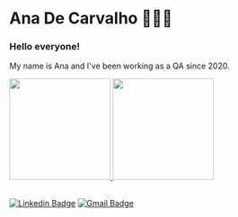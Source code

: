 # Ana De Carvalho 👩🏻‍💻

### Hello everyone!

My name is Ana and I've been working as a QA since 2020.

<div>
  <a href="https://github.com/de-carvalho">
  <img height="180em" src="https://github-readme-stats.vercel.app/api?username=de-carvalho&show_icons=true&theme=merko&include_all_commits=true&count_private=true"/>
  <img height="180em" src="https://github-readme-stats.vercel.app/api/top-langs/?username=de-carvalho&theme=merko&show_icons=true&count_private=true&langs_count=10&layout=compact"/>
</div>
 
  ##
  
[![Linkedin Badge](https://img.shields.io/badge/-Ana%20De%20Carvalho-00875f?style=flat-square&logo=Linkedin&logoColor=white&link=https://www.linkedin.com/in/ana-carolina-c-16934a187/)](https://www.linkedin.com/in/ana-carolina-c-16934a187/) 
[![Gmail Badge](https://img.shields.io/badge/-anamrnd21@gmail.com-00875f?style=flat-square&logo=Gmail&logoColor=white&link=mailto:anamrnd21@gmail.com)](mailto:anamrnd21@gmail.com) 
  
